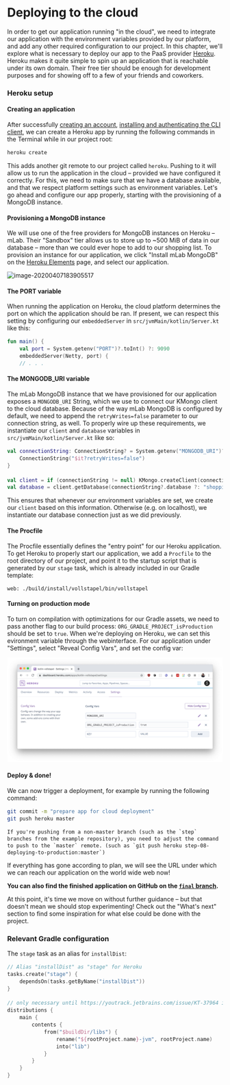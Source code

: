 # Deploying to the cloud

In order to get our application running "in the cloud", we need to integrate our application with the environment variables provided by our platform, and add any other required configuration to our project. In this chapter, we'll explore what is necessary to deploy our app to the PaaS provider [Heroku](http://heroku.com/). Heroku makes it quite simple to spin up an application that is reachable under its own domain. Their free tier should be enough for development purposes and for showing off to a few of your friends and coworkers.

### Heroku setup

#### Creating an application

After successfully [creating an account](https://signup.heroku.com/), [installing and authenticating the CLI client](https://devcenter.heroku.com/articles/heroku-cli), we can create a Heroku app by running the following commands in the Terminal while in our project root:

```bash
heroku create
```

This adds another git remote to our project called `heroku`. Pushing to it will allow us to run the application in the cloud – provided we have configured it correctly. For this, we need to make sure that we have a database available, and that we respect platform settings such as environment variables. Let's go ahead and configure our app properly, starting with the provisioning of a MongoDB instance.

#### Provisioning a MongoDB instance

We will use one of the free providers for MongoDB instances on Heroku – mLab. Their "Sandbox" tier allows us to store up to ~500 MiB of data in our database – more than we could ever hope to add to our shopping list. To provision an instance for our application, we click "Install mLab MongoDB" on the [Heroku Elements](https://elements.heroku.com/addons/mongolab) page, and select our application.

![image-20200407183905517](/assets/image-20200407183905517.png)

#### The PORT variable

When running the application on Heroku, the cloud platform determines the port on which the application should be ran. If present, we can respect this setting by configuring our `embeddedServer` in `src/jvmMain/kotlin/Server.kt` like this:

```kotlin
fun main() {
    val port = System.getenv("PORT")?.toInt() ?: 9090
    embeddedServer(Netty, port) {
    // . . .
```

#### The MONGODB_URI variable

The mLab MongoDB instance that we have provisioned for our application exposes a `MONGODB_URI` String, which we use to connect our KMongo client to the cloud database. Because of the way mLab MongoDB is configured by default, we need to append the `retryWrites=false` parameter to our connection string, as well. To properly wire up these requirements, we instantiate our `client` and `database` variables in `src/jvmMain/kotlin/Server.kt` like so:

```kotlin
val connectionString: ConnectionString? = System.getenv("MONGODB_URI")?.let {
    ConnectionString("$it?retryWrites=false")
}

val client = if (connectionString != null) KMongo.createClient(connectionString) else KMongo.createClient()
val database = client.getDatabase(connectionString?.database ?: "shoppingList")
```

This ensures that whenever our environment variables are set, we create our `client` based on this information. Otherwise (e.g. on localhost), we instantiate our database connection just as we did previously.

#### The Procfile

The Procfile essentially defines the "entry point" for our Heroku application. To get Heroku to properly start our application, we add a `Procfile` to the root directory of our project, and point it to the startup script that is generated by our `stage` task, which is already included in our Gradle template:

```
web: ./build/install/vollstapel/bin/vollstapel
```

#### Turning on production mode

To turn on compilation with optimizations for our Gradle assets, we need to pass another flag to our build process: `ORG_GRADLE_PROJECT_isProduction` should be set to `true`. When we're deploying on Heroku, we can set this evironment variable through the webinterface. For our application under "Settings", select "Reveal Config Vars", and set the config var:

![image-20200407194808316](./assets/image-20200407194808316.png)

#### Deploy & done!

We can now trigger a deployment, for example by running the following command:

```bash
git commit -m "prepare app for cloud deployment"
git push heroku master
```

```note
If you're pushing from a non-master branch (such as the `step` branches from the example repository), you need to adjust the command to push to the `master` remote. (such as `git push heroku step-08-deploying-to-production:master`)
```

If everything has gone according to plan, we will see the URL under which we can reach our application on the world wide web now!

**You can also find the finished application on GitHub on the [`final` branch](https://github.com/kotlin-hands-on/jvm-js-fullstack/tree/final).**

At this point, it's time we move on without further guidance – but that doesn't mean we should stop experimenting! Check out the "What's next" section to find some inspiration for what else could be done with the project.

### Relevant Gradle configuration

The `stage` task as an alias for `installDist`:

```kotlin
// Alias "installDist" as "stage" for Heroku
tasks.create("stage") {
    dependsOn(tasks.getByName("installDist"))
}

// only necessary until https://youtrack.jetbrains.com/issue/KT-37964 is resolved
distributions {
    main {
        contents {
            from("$buildDir/libs") {
                rename("${rootProject.name}-jvm", rootProject.name)
                into("lib")
            }
        }
    }
}
```
